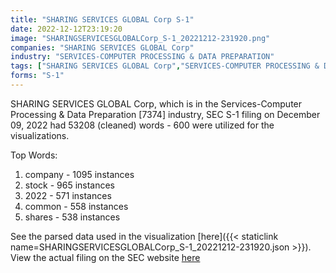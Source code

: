```yaml
---
title: "SHARING SERVICES GLOBAL Corp S-1"
date: 2022-12-12T23:19:20
image: "SHARINGSERVICESGLOBALCorp_S-1_20221212-231920.png"
companies: "SHARING SERVICES GLOBAL Corp"
industry: "SERVICES-COMPUTER PROCESSING & DATA PREPARATION"
tags: ["SHARING SERVICES GLOBAL Corp","SERVICES-COMPUTER PROCESSING & DATA PREPARATION","12-09-2022","S-1"]
forms: "S-1"
---
```

SHARING SERVICES GLOBAL Corp, which is in the Services-Computer Processing & Data Preparation [7374] industry, SEC S-1 filing on December 09, 2022 had 53208 (cleaned) words - 600 were utilized for the visualizations.

Top Words:
1. company - 1095 instances
2. stock - 965 instances
3. 2022 - 571 instances
4. common - 558 instances
5. shares - 538 instances


See the parsed data used in the visualization [here]({{< staticlink name=SHARINGSERVICESGLOBALCorp_S-1_20221212-231920.json >}}).  
View the actual filing on the SEC website [here](https://www.sec.gov/Archives/edgar/data/1644488/0001493152-22-035068.txt)